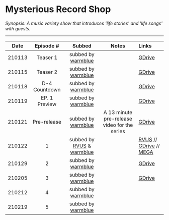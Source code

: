 # Mysterious Record Shop

_Synopsis: A music variety show that introduces 'life stories' and 'life songs' with guests._
___

|  Date  |  Episode \#   |                    Subbed                     |                    Notes                     | Links                                                                                                                                                                                                                                                                              |
|:------:|:-------------:|:---------------------------------------------:|:--------------------------------------------:|:-----------------------------------------------------------------------------------------------------------------------------------------------------------------------------------------------------------------------------------------------------------------------------------|
| 210113 |   Teaser 1    |        subbed by [warmblue][warmblue]         |                                              | [GDrive](https://drive.google.com/file/d/1MLXjaknX6nMNjGDfghilZuwlAsZSGrHz/)                                                                                                                                                                                                       |
| 210115 |   Teaser 2    |        subbed by [warmblue][warmblue]         |                                              | [GDrive](https://drive.google.com/file/d/1YAvGvpkGARzi5G-PXEhMSy-_Blyh5oml/)                                                                                                                                                                                                       |
| 210118 | D-4 Countdown |        subbed by [warmblue][warmblue]         |                                              | [GDrive](https://drive.google.com/file/d/1RVvhSkNS4ueebXqcUJsVwd1Dd_4AdmX4/)                                                                                                                                                                                                       |
| 210119 | EP. 1 Preview |        subbed by [warmblue][warmblue]         |                                              | [GDrive](https://drive.google.com/file/d/1IhyJlPFdKsyrRr2hQJdpGgW0ra5KWMLi/)                                                                                                                                                                                                       |
| 210121 |  Pre-release  |        subbed by [warmblue][warmblue]         | A 13 minute pre-release video for the series | [GDrive](https://drive.google.com/file/d/1oIO5FHw8Ij3v1jICxaJL_oTuLj0QvS6i/)                                                                                                                                                                                                       |
| 210122 |       1       | subbed by [RVUS][rvus] & [warmblue][warmblue] |                                              | [RVUS](https://revelupsubs.com/2021/02/21/eng-210122-wendy-mysterious-record-shop-episode-1/) // [GDrive](https://drive.google.com/file/d/1CRNyoodM797FHS-OaVCd6IH-aDzmKRf0/view?usp=sharing) // [MEGA](https://mega.nz/file/Fh4GyYKb#nCaR_SAbWiKmbQzRgpjqDHRv9R6LNHpVxZYUAfLSz3E) |
| 210129 |       2       |        subbed by [warmblue][warmblue]         |                                              | [GDrive](https://drive.google.com/file/d/1NL3YM2K1ba_LakpXr_ERaGVYt6tHs1ns/)                                                                                                                                                                                                       |
| 210205 |       3       |        subbed by [warmblue][warmblue]         |                                              | [GDrive](https://drive.google.com/file/d/1vGLjpAcp4Sy6IhqFrvt5DFgMHKjcjwqY/)                                                                                                                                                                                                       |
| 210212 |       4       |        subbed by [warmblue][warmblue]         |                                              |                                                                                                                                                                                                                                                                                    |
| 210219 |       5       |        subbed by [warmblue][warmblue]         |                                              |                                                                                                                                                                                                                                                                                    |

[rvus]:https://revelupsubs.com/
[warmblue]:https://www.youtube.com/channel/UC74OVvBafaQKD2RBOvhK_XQ